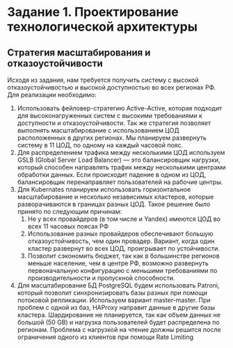 # Задание 1. Проектирование технологической архитектуры

## Стратегия масштабирования и отказоустойчивости

Исходя из задания, нам требуется получить систему с высокой отказоустойчивостью и высокой доступностью во всех регионах РФ. Для реализации необходимо:
1) Использовать фейловер-стратегию Active-Active, которая подходит для высоконагруженных систем с высокими требованиями к доступности и отказоустойчивости. Так же стратегия позволяет выполнять масштабирование с использованием ЦОД расположенных в других регионах. Мы планируем развернуть систему в 11 ЦОД, по одному на каждый часовой пояс.
2) Для распределением трафика между несколькими ЦОД используем GSLB (Global Server Load Balancer) — это балансировщик нагрузки, который способен направлять трафик между несколькими центрами обработки данных. Если происходит падение в одном из ЦОД, балансировщик перенаправляет пользователей на рабочие центры.
3) Для Kubernates планируем использовать горизонтальное масштабирование и несколько независимых кластеров, которые разворачиваются в границах разных ЦОД.
	Такое решение было принято по следующим причинам:
	1. Не у всех провайдеров (в том числе и Yandex) имеются ЦОД во всех 11 часовых поясах РФ
	2. Использование разных провайдеров обеспечивают большую отказоустойчивость, чем один провадер. Вариант, когда один кластер развернут во всех ЦОД, проигрывает по устойчивости.
	3. Позволит сэкономить бюджет, так как в большинстве регионов меньше население, чем в центре РФ, возможно развернуть первоначальную конфигурацию с меньшими требованиями по производительности и пропускной способности.
4) Для масштабирование БД PostgreSQL будем использовать Patroni, который позволит синхронизировать базы разных при помощи потоковой репликации. Используем вариант master-master. При проблем с одной из баз, HAProxy направит данные в другие базы кластера. Шардирование не планируется, так как объем данных не большой (50 GB) и нагрузка пользователей будет распределена по регионам. Проблема с нагрузкой на чтение должны решится после ограничения одного из клиентов при помощи Rate Limiting 


